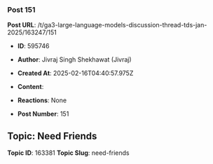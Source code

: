 ### Post 151
**Post URL**: /t/ga3-large-language-models-discussion-thread-tds-jan-2025/163247/151
- **ID**: 595746
- **Author**: Jivraj Singh Shekhawat (Jivraj)
- **Created At**: 2025-02-16T04:40:57.975Z
- **Content**:  
  
- **Reactions**: None
- **Post Number**: 151

## Topic: Need Friends
**Topic ID**: 163381
**Topic Slug**: need-friends

